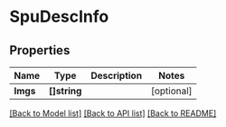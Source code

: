 # SpuDescInfo

## Properties

Name | Type | Description | Notes
------------ | ------------- | ------------- | -------------
**Imgs** | **[]string** |  | [optional] 

[[Back to Model list]](../README.md#documentation-for-models) [[Back to API list]](../README.md#documentation-for-api-endpoints) [[Back to README]](../README.md)


